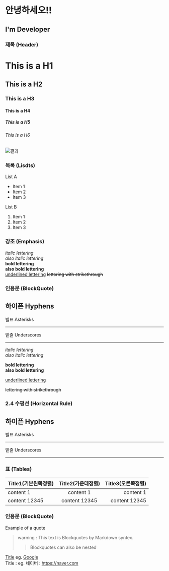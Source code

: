 # 안녕하세오!!

## I'm Developer

### 제목 (Header)

# This is a H1
## This is a H2
### This is a H3
#### This is a H4
##### This is a H5
###### This is a H6

![결과](https://user-images.githubusercontent.com/118426836/202711021-ea05e2ff-7c35-4eee-a968-92cadeb27ea8.png)

### 목록 (Lisdts)

List A
* Item 1 
* Item 2
* Item 3 

List B 
1. Item 1 
1. Item 2 
1. Item 3 
   
### 강조 (Emphasis)

*italic lettering*   
_also italic lettering_  
**bold lettering**     
__also bold lettering__  
<u>underlined lettering</u>
<strike>lettering with strikethrough</strike>    

### 인용문 (BlockQuote)

하이픈 Hyphens
---
별표 Asterisks
***
밑줄 Underscores  
___

   *italic lettering*  
   _also italic lettering_  

   **bold lettering**   
   __also bold lettering__   
   
   <u>underlined lettering</u>  
   
   <strike>lettering with strikethrough</strike>  

### 2.4 수평선 (Horizontal Rule)  

   하이픈 Hyphens
   ---
   별표 Asterisks
   ***
   밑줄 Underscores
   ___

### 표 (Tables)  

   | Title1(기본왼쪽정렬) | Title2(가운데정렬) | Title3(오른쪽정렬) |
   |---|:---:|---:|
   | content 1 | content 1 | content 1 |
   | content 12345 | content 12345 | content 12345 |

### 인용문 (BlockQuote)  

   Example of a quote  
   >warning : This text is Blockquotes by Markdown syntex.  
   >>Blockquotes can also be nested  


[Title](link)
eg. [Google](https://google.com, "google link")  
Title : <link>
eg. 네이버 : <https://naver.com>
